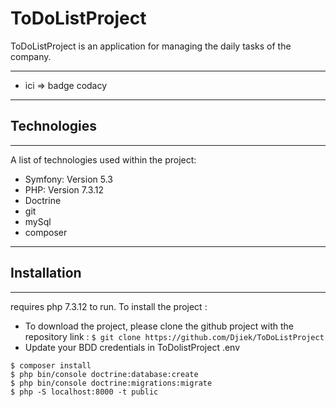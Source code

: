 # ToDoListProject
ToDoListProject is an application for managing the daily tasks of the company.
***
*   ici => badge codacy
***
## Technologies
***
A list of technologies used within the project:
*   Symfony: Version 5.3
*   PHP: Version 7.3.12
*   Doctrine
*   git  
*   mySql 
*   composer
***

## Installation
***
requires php 7.3.12 to run.
To install the project :

*   To download the project, please clone the github project with the repository link :
```$ git clone https://github.com/Djiek/ToDoListProject ```
*   Update your BDD credentials in ToDolistProject .env

```
$ composer install
$ php bin/console doctrine:database:create 
$ php bin/console doctrine:migrations:migrate
$ php -S localhost:8000 -t public
```
